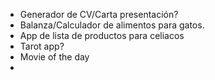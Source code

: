 - Generador de CV/Carta presentación?
- Balanza/Calculador de alimentos para gatos.
- App de lista de productos para celiacos
- Tarot app?
- Movie of the day
- 